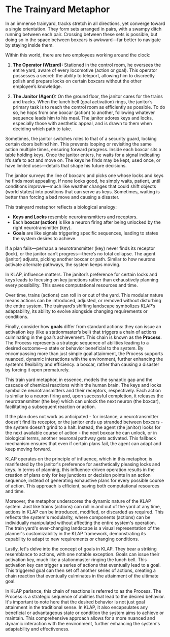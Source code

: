 # The Trainyard Metaphor

In an immense trainyard, tracks stretch in all directions, yet converge toward a single orientation. They form sets arranged in pairs, with a swampy ditch running between each pair. Crossing between these sets is possible, but doing so in the space between boxcars is awkward—far better to navigate by staying inside them.

Within this world, there are two employees working around the clock:

1. **The Operator (Wizard):** Stationed in the control room, he oversees the entire yard, aware of every locomotive (action or goal). This operator possesses a secret: the ability to teleport, allowing him to discreetly polish and prepare locks on certain boxcars without the other employee’s knowledge.

2. **The Janitor (Agent):** On the ground floor, the janitor cares for the trains and tracks. When the lunch bell (goal activation) rings, the janitor’s primary task is to reach the control room as efficiently as possible. To do so, he hops from one boxcar (action) to another, following whatever sequence leads him to his meal. The janitor adores keys and locks, especially those with aesthetic appeal, and is drawn to them when deciding which path to take.

Sometimes, the janitor switches roles to that of a security guard, locking certain doors behind him. This prevents looping or revisiting the same action multiple times, ensuring forward progress. Inside each boxcar sits a table holding keys. Once the janitor enters, he waits for a signal indicating it’s safe to act and move on. The keys he finds may be kept, used once, or have limited uses—details that shape his future decisions.

The janitor surveys the line of boxcars and picks one whose locks and keys he finds most appealing. If none looks good, he simply waits, patient, until conditions improve—much like weather changes that could shift objects (world states) into positions that can serve as keys. Sometimes, waiting is better than forcing a bad move and causing a disaster.

This trainyard metaphor reflects a biological analogy:  
- **Keys and Locks** resemble neurotransmitters and receptors.  
- Each **boxcar (action)** is like a neuron firing after being unlocked by the right neurotransmitter (key).  
- **Goals** are like signals triggering specific sequences, leading to states the system desires to achieve.

If a plan fails—perhaps a neurotransmitter (key) never finds its receptor (lock), or the janitor can’t progress—there’s no total collapse. The agent (janitor) adjusts, picking another boxcar or path. Similar to how neurons activate alternate pathways, the system keeps moving.

In KLAP, influence matters. The janitor’s preference for certain locks and keys leads to focusing on key junctions rather than exhaustively planning every possibility. This saves computational resources and time.

Over time, trains (actions) can roll in or out of the yard. This modular nature means actions can be introduced, adjusted, or removed without disturbing the entire system. The trainyard’s shifting landscape symbolizes KLAP’s adaptability, its ability to evolve alongside changing requirements or conditions.

Finally, consider how **goals** differ from standard actions: they can issue an activation key (like a stationmaster’s bell) that triggers a chain of actions culminating in the goal’s achievement. This chain is known as the **Process**. The Process represents a strategic sequence of abilities leading to a desired outcome—a state or behavior beneficial to the system. By encompassing more than just simple goal attainment, the Process supports nuanced, dynamic interactions with the environment, further enhancing the system’s flexibility and efficiency.
a boxcar, rather than causing a disaster by forcing it open prematurely.

This train yard metaphor, in essence, models the synaptic gap and the cascade of chemical reactions within the human brain. The keys and locks symbolize neurotransmitters and their receptors, respectively. Each action is similar to a neuron firing and, upon successful completion, it releases the neurotransmitter (the key) which can unlock the next neuron (the boxcar), facilitating a subsequent reaction or action.

If the plan does not work as anticipated - for instance, a neurotransmitter doesn't find its receptor, or the janitor ends up stranded between boxcars - the system doesn't grind to a halt. Instead, the agent (the janitor) looks for the next available course of action - the next boxcar he can unlock, or in biological terms, another neuronal pathway gets activated. This fallback mechanism ensures that even if certain plans fail, the agent can adapt and keep moving forward.

KLAP operates on the principle of influence, which in this metaphor, is manifested by the janitor's preference for aesthetically pleasing locks and keys. In terms of planning, this influence-driven operation results in the creation of plans only for key junctions or decision points in an action sequence, instead of generating exhaustive plans for every possible course of action. This approach is efficient, saving both computational resources and time.

Moreover, the metaphor underscores the dynamic nature of the KLAP system. Just like trains (actions) can roll in and out of the yard at any time, actions in KLAP can be introduced, modified, or discarded as required. This reflects the system's modularity, where components (actions) can be individually manipulated without affecting the entire system's operation. The train yard's ever-changing landscape is a visual representation of the planner's customizability in the KLAP framework, demonstrating its capability to adapt to new requirements or changing conditions.

Lastly, let's delve into the concept of goals in KLAP. They bear a striking resemblance to actions, with one notable exception. Goals can issue their activation key, much like a stationmaster ringing the lunch bell. This activation key can trigger a series of actions that eventually lead to a goal. This triggered goal can then set off another series of actions, creating a chain reaction that eventually culminates in the attainment of the ultimate goal.

In KLAP parlance, this chain of reactions is referred to as the Process. The Process is a strategic sequence of abilities that lead to the desired behavior. It's important to note here that the desired behavior is not just goal attainment in the traditional sense. In KLAP, it also encapsulates any beneficial or advantageous state or condition the system aims to achieve or maintain. This comprehensive approach allows for a more nuanced and dynamic interaction with the environment, further enhancing the system's adaptability and effectiveness.
